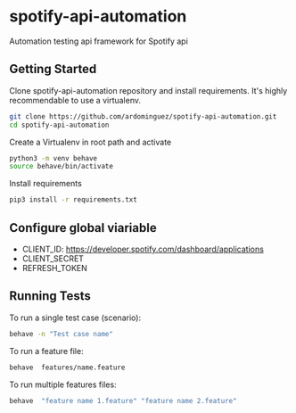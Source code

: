 # spotify-api-automation
Automation testing api framework for Spotify api

## Getting Started

Clone spotify-api-automation repository and install requirements. It's
highly recommendable to use a virtualenv.


```bash
git clone https://github.com/ardominguez/spotify-api-automation.git
cd spotify-api-automation
```

Create a Virtualenv in root path and activate

```bash
python3 -m venv behave
source behave/bin/activate
```

Install requirements
```bash
pip3 install -r requirements.txt
```
## Configure global viariable

- CLIENT_ID: https://developer.spotify.com/dashboard/applications
- CLIENT_SECRET
- REFRESH_TOKEN


## Running Tests

To run a single test case (scenario):

```bash
behave -n "Test case name"
```
    
To run a feature file:

```bash
behave  features/name.feature
```
    
To run multiple features files:

```bash
behave  "feature name 1.feature" "feature name 2.feature"
```
